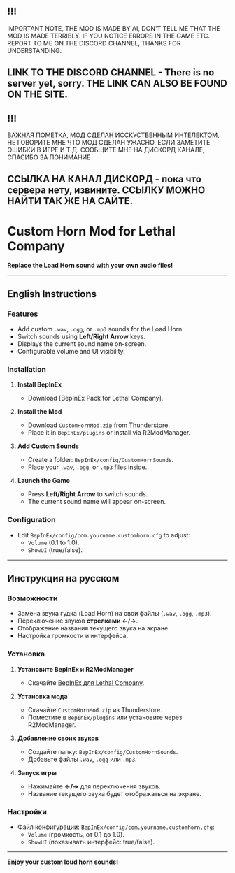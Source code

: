!!!
---
IMPORTANT NOTE, 
THE MOD IS MADE BY AI, 
DON'T TELL ME THAT THE MOD IS MADE TERRIBLY. 
IF YOU NOTICE ERRORS IN THE GAME ETC. REPORT TO ME ON THE DISCORD CHANNEL, THANKS FOR UNDERSTANDING.

LINK TO THE DISCORD CHANNEL - There is no server yet, sorry.
THE LINK CAN ALSO BE FOUND ON THE SITE.
---
!!!
---
ВАЖНАЯ ПОМЕТКА, 
МОД СДЕЛАН ИССКУСТВЕННЫМ ИНТЕЛЕКТОМ, 
НЕ ГОВОРИТЕ МНЕ ЧТО МОД СДЕЛАН УЖАСНО. 
ЕСЛИ ЗАМЕТИТЕ ОШИБКИ В ИГРЕ И Т.Д. СООБЩИТЕ МНЕ НА ДИСКОРД КАНАЛЕ, СПАСИБО ЗА ПОНИМАНИЕ

ССЫЛКА НА КАНАЛ ДИСКОРД - пока что сервера нету, извините.
ССЫЛКУ МОЖНО НАЙТИ ТАК ЖЕ НА САЙТЕ.
---
# **Custom Horn Mod for Lethal Company**  
**Replace the Load Horn sound with your own audio files!**  

---

## **English Instructions**  

### **Features**  
- Add custom `.wav`, `.ogg`, or `.mp3` sounds for the Load Horn.  
- Switch sounds using **Left/Right Arrow** keys.  
- Displays the current sound name on-screen.  
- Configurable volume and UI visibility.  

### **Installation**  
1. **Install BepInEx**  
   - Download [BepInEx Pack for Lethal Company].

2. **Install the Mod**  
   - Download `CustomHornMod.zip` from Thunderstore.  
   - Place it in `BepInEx/plugins` or install via R2ModManager.  

3. **Add Custom Sounds**  
   - Create a folder: `BepInEx/config/CustomHornSounds`.  
   - Place your `.wav`, `.ogg`, or `.mp3` files inside.  

4. **Launch the Game**  
   - Press **Left/Right Arrow** to switch sounds.  
   - The current sound name will appear on-screen.  

### **Configuration**  
- Edit `BepInEx/config/com.yourname.customhorn.cfg` to adjust:  
  - `Volume` (0.1 to 1.0).  
  - `ShowUI` (true/false).  

---

## **Инструкция на русском**  

### **Возможности**  
- Замена звука гудка (Load Horn) на свои файлы (`.wav`, `.ogg`, `.mp3`).  
- Переключение звуков **стрелками ←/→**.  
- Отображение названия текущего звука на экране.  
- Настройка громкости и интерфейса.  

### **Установка**  
1. **Установите BepInEx и R2ModManager**  
   - Скачайте [BepInEx для Lethal Company](https://thunderstore.io/c/lethal-company/p/BepInEx/BepInExPack_Lethal_Company/).    

2. **Установка мода**  
   - Скачайте `CustomHornMod.zip` из Thunderstore.  
   - Поместите в `BepInEx/plugins` или установите через R2ModManager.  

3. **Добавление своих звуков**  
   - Создайте папку: `BepInEx/config/CustomHornSounds`.  
   - Добавьте файлы `.wav`, `.ogg` или `.mp3`.  

4. **Запуск игры**  
   - Нажимайте **←/→** для переключения звуков.  
   - Название текущего звука будет отображаться на экране.  

### **Настройки**  
- Файл конфигурации: `BepInEx/config/com.yourname.customhorn.cfg`:  
  - `Volume` (громкость, от 0.1 до 1.0).  
  - `ShowUI` (показывать интерфейс: true/false).  

--- 

**Enjoy your custom loud horn sounds!** 
